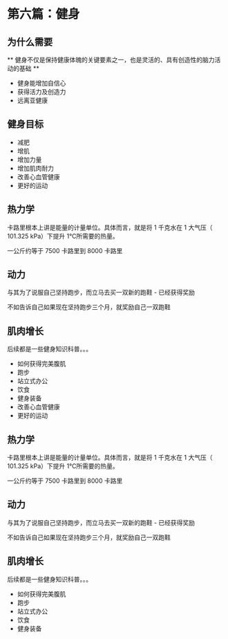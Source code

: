 # 第六篇：健身

## 为什么需要

** 健身不仅是保持健康体魄的关键要素之一，也是灵活的、具有创造性的脑力活动的基础 **

- 健身能增加自信心
- 获得活力及创造力
- 远离亚健康

## 健身目标

- 减肥
- 增肌
- 增加力量
- 增加肌肉耐力
- 改善心血管健康
- 更好的运动

## 热力学

卡路里根本上讲是能量的计量单位。具体而言，就是将 1 千克水在 1 大气压（ 101.325 kPa）下提升 1℃所需要的热量。

一公斤约等于 7500 卡路里到 8000 卡路里

## 动力

与其为了说服自己坚持跑步，而立马去买一双新的跑鞋 - 已经获得奖励

不如告诉自己如果现在坚持跑步三个月，就奖励自己一双跑鞋

## 肌肉增长

后续都是一些健身知识科普。。。

- 如何获得完美腹肌
- 跑步
- 站立式办公
- 饮食
- 健身装备
- 改善心血管健康
- 更好的运动

## 热力学

卡路里根本上讲是能量的计量单位。具体而言，就是将 1 千克水在 1 大气压（ 101.325 kPa）下提升 1℃所需要的热量。

一公斤约等于 7500 卡路里到 8000 卡路里

## 动力

与其为了说服自己坚持跑步，而立马去买一双新的跑鞋 - 已经获得奖励

不如告诉自己如果现在坚持跑步三个月，就奖励自己一双跑鞋

## 肌肉增长

后续都是一些健身知识科普。。。

- 如何获得完美腹肌
- 跑步
- 站立式办公
- 饮食
- 健身装备